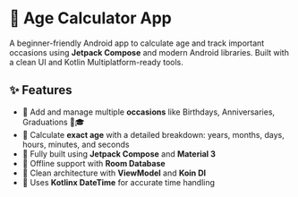 # 🧮 Age Calculator App

A beginner-friendly Android app to calculate age and track important occasions using **Jetpack Compose** and modern Android libraries. Built with a clean UI and Kotlin Multiplatform-ready tools.

## ✨ Features

- 📰 Add and manage multiple **occasions** like Birthdays, Anniversaries, Graduations 🎂🎓
- 🔄 Calculate **exact age** with a detailed breakdown: years, months, days, hours, minutes, and seconds
- 📖 Fully built using **Jetpack Compose** and **Material 3**
- 💾 Offline support with **Room Database**
- 📡 Clean architecture with **ViewModel** and **Koin DI**
- 📅 Uses **Kotlinx DateTime** for accurate time handling


